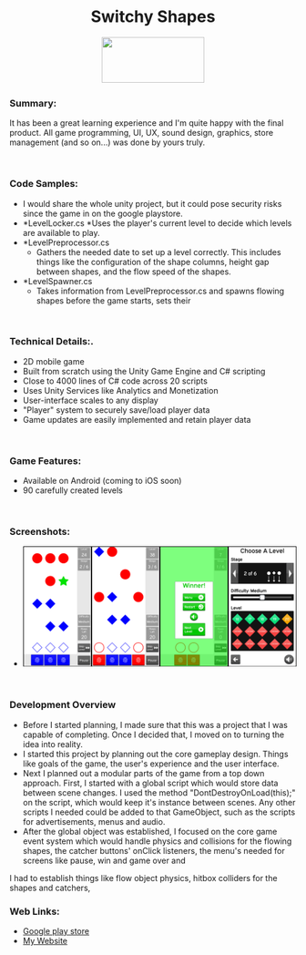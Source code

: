 <h1 align="center">Switchy Shapes</h1>

<p align="center">
	<a href="https://play.google.com/store/apps/details?id=com.TeraKeySoftware.ShapeSwitcher" target="_blank">
	<img width="180" height="80" 
	src="https://play.google.com/intl/en_us/badges/static/images/badges/en_badge_web_generic.png" alt="">
	</a>
</p>

### Summary:
It has been a great learning experience and I'm quite happy with the final product. All game programming, UI, UX, sound design, graphics, store management (and so on...) was done by yours truly.

<br>

### Code Samples:

* I would share the whole unity project, but it could pose security risks since the game in on the google playstore.
* *LevelLocker.cs
	*Uses the player's current level to decide which levels are available to play.
* *LevelPreprocessor.cs
	* Gathers the needed date to set up a level correctly. This includes things like the configuration of the shape columns, height gap between shapes, and the flow speed of the shapes.
* *LevelSpawner.cs
	* Takes information from LevelPreprocessor.cs and spawns flowing shapes before the game starts, sets their 
<br>

### Technical Details:.
* 2D mobile game
* Built from scratch using the Unity Game Engine and C# scripting
* Close to 4000 lines of C# code across 20 scripts
* Uses Unity Services like Analytics and Monetization
* User-interface scales to any display
* "Player" system to securely save/load player data
* Game updates are easily implemented and retain player data

<br>

### Game Features:
* Available on Android (coming to iOS soon)
* 90 carefully created levels

<br>

### Screenshots:
* ![Screenshot](/images/combinedScreenshots.jpg)</li>

<br>


### Development Overview
* Before I started planning, I made sure that this was a project that I was capable of completing. Once I decided that, I moved on to turning the idea into reality.
* I started this project by planning out the core gameplay design. Things like goals of the game, the user's experience and the user interface.
* Next I planned out a modular parts of the game from a top down approach. First, I started with a global script which would store data between scene changes. I used the method "DontDestroyOnLoad(this);" on the script, which would keep it's instance between scenes. Any other scripts I needed could be added to that GameObject, such as the scripts for advertisements, menus and audio. 
* After the global object was established, I focused on the core game event system which would handle physics and collisions for the flowing shapes, the catcher buttons' onClick listeners, the menu's needed for screens like pause, win and game over and

I had to establish things like flow object physics, hitbox colliders for the shapes and catchers, 


### Web Links:
* <a href="https://play.google.com/store/apps/details?id=com.TeraKeySoftware.ShapeSwitcher" target="_blank">Google play store</a>
* <a href="https://www.harjindercheema.com" target="_blank">My Website</a>
								
